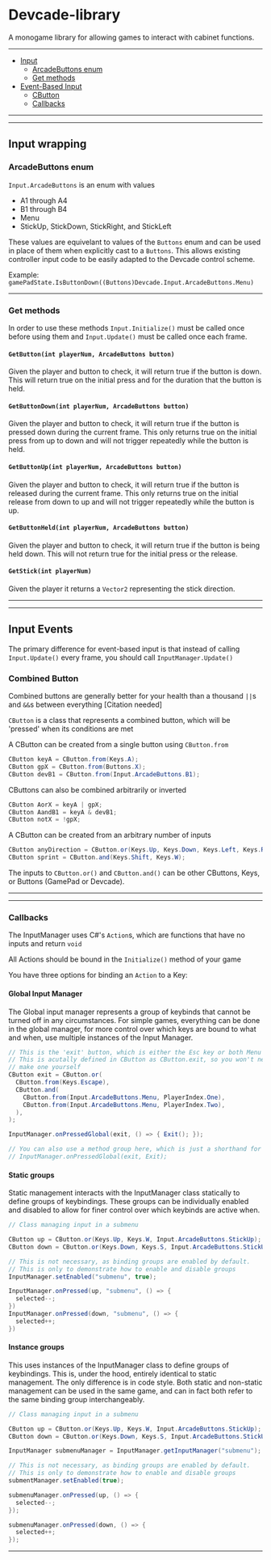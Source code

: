 # Devcade-library
A monogame library for allowing games to interact with cabinet functions.

---

- [Input](#input-wrapping)
  - [ArcadeButtons enum](#arcadebuttons-enum)
  - [Get methods](#get-methods)
- [Event-Based Input](#input-events)
  - [CButton](#Combined-button)
  - [Callbacks](#Callbacks)

---
---

## Input wrapping
### ArcadeButtons enum
`Input.ArcadeButtons` is an enum with values 
- A1 through A4
- B1 through B4
- Menu
- StickUp, StickDown, StickRight, and StickLeft

These values are equivelant to values of the `Buttons` enum and can be used in place of them when explicitly cast to a `Buttons`. This allows existing controller input code to be easily adapted to the Devcade control scheme.

Example:
`gamePadState.IsButtonDown((Buttons)Devcade.Input.ArcadeButtons.Menu)`

---
### Get methods

In order to use these methods `Input.Initialize()` must be called once before using them and `Input.Update()` must be called once each frame.

#### `GetButton(int playerNum, ArcadeButtons button)`

Given the player and button to check, it will return true if the button is down. This will return true on the initial press and for the duration that the button is held.

#### `GetButtonDown(int playerNum, ArcadeButtons button)`

Given the player and button to check, it will return true if the button is pressed down during the current frame. This only returns true on the initial press from up to down and will not trigger repeatedly while the button is held.

#### `GetButtonUp(int playerNum, ArcadeButtons button)`

Given the player and button to check, it will return true if the button is released during the current frame. This only returns true on the initial release from down to up and will not trigger repeatedly while the button is up.

#### `GetButtonHeld(int playerNum, ArcadeButtons button)`

Given the player and button to check, it will return true if the button is being held down. This will not return true for the initial press or the release.

#### `GetStick(int playerNum)`

Given the player it returns a `Vector2` representing the stick direction.

---
---

## Input Events

The primary difference for event-based input is that instead of calling `Input.Update()` every frame, you should call `InputManager.Update()`

### Combined Button

Combined buttons are generally better for your health than a thousand `||`s and `&&`s between everything [Citation needed]

`CButton` is a class that represents a combined button, which will be 'pressed' when its conditions are met

A CButton can be created from a single button using `CButton.from`

```csharp
CButton keyA = CButton.from(Keys.A);
CButton gpX = CButton.from(Buttons.X);
CButton devB1 = CButton.from(Input.ArcadeButtons.B1);
```

CButtons can also be combined arbitrarily or inverted

```csharp
CButton AorX = keyA | gpX;
CButton AandB1 = keyA & devB1;
CButton notX = !gpX;
```

A CButton can be created from an arbitrary number of inputs

```csharp
CButton anyDirection = CButton.or(Keys.Up, Keys.Down, Keys.Left, Keys.Right);
CButton sprint = CButton.and(Keys.Shift, Keys.W);
```

The inputs to `CButton.or()` and `CButton.and()` can be other CButtons, Keys, or Buttons (GamePad or Devcade).

---
---

### Callbacks

The InputManager uses C#'s `Action`s, which are functions that have no inputs and return `void`

All Actions should be bound in the `Initialize()` method of your game

You have three options for binding an `Action` to a Key:

#### Global Input Manager

The Global input manager represents a group of keybinds that cannot be turned off in any circumstances. For simple games, everything can be done in the global manager, for more control over which keys are bound to what and when, use multiple instances of the Input Manager.

```csharp
// This is the 'exit' button, which is either the Esc key or both Menu buttons. 
// This is acutally defined in CButton as CButton.exit, so you won't need to
// make one yourself
CButton exit = CButton.or(
  CButton.from(Keys.Escape),
  CButton.and(
    CButton.from(Input.ArcadeButtons.Menu, PlayerIndex.One),
    CButton.from(Input.ArcadeButtons.Menu, PlayerIndex.Two),
  ),
);

InputManager.onPressedGlobal(exit, () => { Exit(); });

// You can also use a method group here, which is just a shorthand for the above
// InputManager.onPressedGlobal(exit, Exit);
```

#### Static groups

Static management interacts with the InputManager class statically to define groups of keybindings. These groups can be individually enabled and disabled to allow for finer control over which keybinds are active when. 

```csharp
// Class managing input in a submenu

CButton up = CButton.or(Keys.Up, Keys.W, Input.ArcadeButtons.StickUp);
CButton down = CButton.or(Keys.Down, Keys.S, Input.ArcadeButtons.StickUp);

// This is not necessary, as binding groups are enabled by default.
// This is only to demonstrate how to enable and disable groups
InputManager.setEnabled("submenu", true);

InputManager.onPressed(up, "submenu", () => {
  selected--;
})
InputManager.onPressed(down, "submenu", () => {
  selected++;
})
```

#### Instance groups

This uses instances of the InputManager class to define groups of keybindings. This is, under the hood, entirely identical to static management. The only difference is in code style. Both static and non-static management can be used in the same game, and can in fact both refer to the same binding group interchangeably.

```csharp
// Class managing input in a submenu

CButton up = CButton.or(Keys.Up, Keys.W, Input.ArcadeButtons.StickUp);
CButton down = CButton.or(Keys.Down, Keys.S, Input.ArcadeButtons.StickUp);

InputManager submenuManager = InputManager.getInputManager("submenu");

// This is not necessary, as binding groups are enabled by default.
// This is only to demonstrate how to enable and disable groups
submentManager.setEnabled(true);

submenuManager.onPressed(up, () => {
  selected--;
});

submenuManager.onPressed(down, () => {
  selected++;
});
```

---
